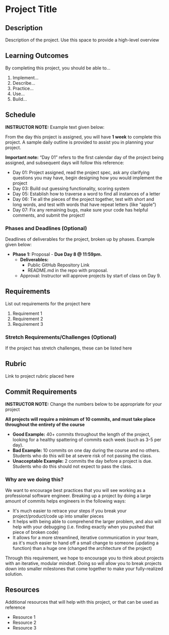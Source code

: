 # Project Title

## Description
Description of the project. Use this space to provide a high-level overview

## Learning Outcomes
By completing this project, you should be able to…

1. Implement...
1. Describe...
1. Practice...
1. Use...
1. Build...

## Schedule

**INSTRUCTOR NOTE:** Example text given below:

From the day this project is assigned, you will have **1 week** to complete this project. A sample daily outline is provided to assist you in planning your project.

**Important note:** “Day 01” refers to the first calendar day of the project being assigned, and subsequent days will follow this reference:

- Day 01: Project assigned, read the project spec, ask any clarifying questions you may have, begin designing how you would implement the project
- Day 03: Build out guessing functionality, scoring system
- Day 05: Establish how to traverse a word to find all instances of a letter
- Day 06: Tie all the pieces of the project together, test with short and long words, and test with words that have repeat letters (like “apple”)
- Day 07: Fix any remaining bugs, make sure your code has helpful comments, and submit the project!


### Phases and Deadlines (Optional)
Deadlines of deliverables for the project, broken up by phases. Example given below:

- **Phase 1:** Proposal - **Due Day 8 @ 11:59pm.**
    - **Deliverables:**
        - Public GitHub Repository Link
        - README.md in the repo with proposal.
    - Approval: Instructor will approve projects by start of class on Day 9.

    
## Requirements
List out requirements for the project here

1. Requirement 1
1. Requirement 2
1. Requirement 3

### Stretch Requirements/Challenges (Optional)
If the project has stretch challenges, these can be listed here

## Rubric
Link to project rubric placed here

## Commit Requirements
**INSTRUCTOR NOTE:** Change the numbers below to be appropriate for your project

**All projects will require a minimum of 10 commits, and must take place throughout the entirety of the course**

- **Good Example:** 40+ commits throughout the length of the project, looking for a healthy spattering of commits each week (such as 3-5 per day).
- **Bad Example:** 10 commits on one day during the course and no others. Students who do this will be at severe risk of not passing the class.
- **Unacceptable Example:** 2 commits the day before a project is due. Students who do this should not expect to pass the class. 

### Why are we doing this?
We want to encourage best practices that you will see working as a professional software engineer. Breaking up a project by doing a large amount of commits helps engineers in the following ways:

- It's much easier to retrace your steps if you break your project/product/code up into smaller pieces
- It helps with being able to comprehend the larger problem, and also will help with your debugging (i.e. finding exactly when you pushed that piece of broken code)
- It allows for a more streamlined, iterative communication in your team, as it's much easier to hand off a small change to someone (updating a function) than a huge one (changed the architecture of the project)

Through this requirement, we hope to encourage you to think about projects with an iterative, modular mindset. Doing so will allow you to break projects down into smaller milestones that come together to make your fully-realized solution.

## Resources
Additional resources that will help with this project, or that can be used as reference

- Resource 1
- Resource 2
- Resource 3

